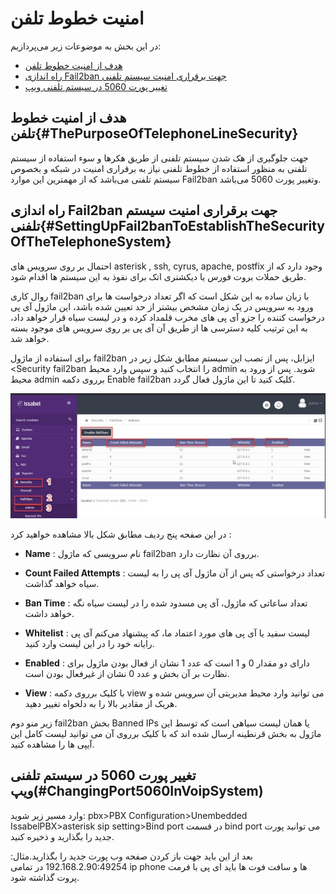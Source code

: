 
# امنیت خطوط تلفن

در این بخش به موضوعات زیر می‌پردازیم:
- [هدف از امنیت خطوط تلفن ](#ThePurposeOfTelephoneLineSecurity)
- [راه اندازی Fail2ban جهت برقراری امنیت سیستم تلفنی ](#SettingUpFail2banToEstablishTheSecurityOfTheTelephoneSystem)
- [تغییر پورت 5060 در سیستم تلفنی ویپ ](#ChangingPort5060InVoipSystem)


## هدف از امنیت خطوط تلفن{#ThePurposeOfTelephoneLineSecurity}

جهت جلوگیری از هک شدن سیستم تلفنی از طریق هکرها و سوء استفاده از سیستم تلفنی به منظور استفاده از خطوط تلفنی نیاز به برقراری امنیت در شبکه و بخصوص سیستم تلفنی می‌باشد که از مهمترین این موارد  Fail2ban وتغییر پورت 5060 می‌باشد.

## راه اندازی Fail2ban جهت برقراری امنیت سیستم تلفنی{#SettingUpFail2banToEstablishTheSecurityOfTheTelephoneSystem}

احتمال بر روی سرویس های asterisk , ssh, cyrus, apache, postfix وجود دارد که از طریق حملات بروت فورس یا دیکشنری اتک برای نفوذ به این سیستم ها اقدام شود.

روال کاری fail2ban با زبان ساده به این شکل است که اگر تعداد درخواست ها برای ورود به سرویس  در یک زمان مشخص بیشتر از حد تعیین شده باشد، این ماژول آی پی درخواست کننده را جزو آی پی های مخرب قلمداد کرده و در لیست سیاه قرار خواهد داد، به این ترتیب کلیه دسترسی ها از طریق آن  آی پی بر روی سرویس های موجود بسته خواهد شد.

برای استفاده از ماژول fail2ban ایزابل، پس از نصب این سیستم مطابق شکل زیر در  <Security    fail2ban را انتخاب کنید و سپس وارد محیط admin شوید. پس از ورود به محیط admin برروی دکمه Enable fail2ban کلیک کنید تا این ماژول فعال گردد.

![  تنظیمات امنیتی ](./Images/Fail2ban.jpg)


در این صفحه پنج ردیف مطابق شکل بالا مشاهده خواهید کرد :

- **Name** : نام سرویسی که ماژول fail2ban برروی آن نظارت دارد.

- **Count Failed Attempts** : تعداد درخواستی که پس از آن ماژول آی پی را به لیست سیاه خواهد گذاشت.

- **Ban Time** : تعداد ساعاتی که ماژول، آی پی مسدود شده را در لیست سیاه نگه خواهد داشت.

- **Whitelist** : لیست سفید یا آی پی های مورد اعتماد ما، که پیشنهاد می‌کنم آی پی رایانه خود را در این لیست وارد کنید.

- **Enabled** : دارای دو مقدار 0 و 1 است که عدد 1 نشان از فعال بودن ماژول برای نظارت بر آن بخش و عدد 0 نشان از غیرفعال بودن است.

- **View** : با کلیک برروی دکمه view می توانید وارد محیط مدیریتی آن سرویس شده و هریک از مقادیر بالا را به دلخواه تغییر دهید.

زیر منو دوم fail2ban بخش Banned IPs یا همان لیست سیاهی است که توسط این ماژول به بخش قرنطینه ارسال شده اند که با کلیک برروی آن می توانید لیست کامل این آیپی ها را مشاهده کنید.

## تغییر پورت 5060 در سیستم تلفنی ویپ(#ChangingPort5060InVoipSystem)

وارد مسیر زیر شوید:
pbx>PBX Configuration>Unembedded IssabelPBX>asterisk sip setting>Bind port
در قسمت bind port می توانید پورت جدید را بگذارید و ذخیره کنید.

بعد از این باید جهت باز کردن صفحه وب پورت جدید را بگذارید.مثال:
192.168.2.90:49254
در تمامی ip phone  ها و سافت فوت ها باید ای پی با فرمت پروت گذاشته شود.
